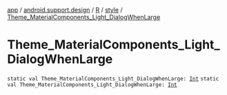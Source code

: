 [app](../../../index.md) / [android.support.design](../../index.md) / [R](../index.md) / [style](index.md) / [Theme_MaterialComponents_Light_DialogWhenLarge](./-theme_-material-components_-light_-dialog-when-large.md)

# Theme_MaterialComponents_Light_DialogWhenLarge

`static val Theme_MaterialComponents_Light_DialogWhenLarge: `[`Int`](https://kotlinlang.org/api/latest/jvm/stdlib/kotlin/-int/index.html)
`static val Theme_MaterialComponents_Light_DialogWhenLarge: `[`Int`](https://kotlinlang.org/api/latest/jvm/stdlib/kotlin/-int/index.html)